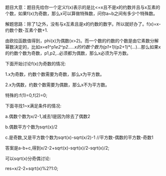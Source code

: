 题目大意：题目先给你一个定义f(x)表示的是比<=x且不是x的约数并且与x互素的个数，如果f(x)为奇数，那么x可以算做特殊数，问你a~b之间有多少个特殊数。

解题思路：除了1之外，没有与x互素且是x的约数的数字。所以就好办了。f(x)=x-约数个数-互素个数+1. 

由欧拉函数值得到，phi(x)为偶数(x>2)。而一个数的约数的个数是由它素数分解幂数决定的，比如x=e1^p1*e2^p2.....x的约数个数为(p1+1)*(p2+1)*(...)...那么如果x的约数个数为奇数，p1,p2,..必须都为偶数，那么x必须为平方数。

下面开始讨论f(x)为奇数的情况:

1.x为奇数，约数个数需要为奇数，那么x为平方数。

2.x为偶数，约数个数需要为偶数，那么x不为平方数。

特殊的:f(1)=0,f(2)=0;

下面寻找1~x满足条件的情况:

a.偶数个数为x/2-1,减去1是因为除去了偶数2

b.偶数平方个数为sqrt(x)/2

c.是奇数,又是平方数个数为sqrt(x)-sqrt(x/2)-1   //平方数-偶数的平方数-奇数1

答案是a-b+c,得到x/2-2+sqrt(x)-sqrt(x)/2-sqrt(x)/2;

可以sqrt(x)分奇偶讨论:

res=x/2-2+sqrt(x)%2?1:0;
